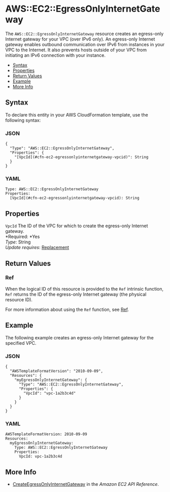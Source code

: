 # AWS::EC2::EgressOnlyInternetGateway<a name="aws-resource-ec2-egressonlyinternetgateway"></a>

The `AWS::EC2::EgressOnlyInternetGateway` resource creates an egress\-only Internet gateway for your VPC \(over IPv6 only\)\. An egress\-only Internet gateway enables outbound communication over IPv6 from instances in your VPC to the Internet\. It also prevents hosts outside of your VPC from initiating an IPv6 connection with your instance\.


+ [Syntax](#aws-resource-ec2-egressonlyinternetgateway-syntax)
+ [Properties](#aws-resource-ec2-egressonlyinternetgateway-properties)
+ [Return Values](#w3ab2c21c10d351c11)
+ [Example](#aws-resource-ec2-egressonlyinternetgateway-examples)
+ [More Info](#w3ab2c21c10d351c15)

## Syntax<a name="aws-resource-ec2-egressonlyinternetgateway-syntax"></a>

To declare this entity in your AWS CloudFormation template, use the following syntax:

### JSON<a name="aws-resource-ec2-egressonlyinternetgateway-syntax.json"></a>

```
{
  "Type": "AWS::EC2::EgressOnlyInternetGateway",
  "Properties": {
    "[VpcId](#cfn-ec2-egressonlyinternetgateway-vpcid)": String
  }
}
```

### YAML<a name="aws-resource-ec2-egressonlyinternetgateway-syntax.yaml"></a>

```
Type: AWS::EC2::EgressOnlyInternetGateway
Properties: 
  [VpcId](#cfn-ec2-egressonlyinternetgateway-vpcid): String
```

## Properties<a name="aws-resource-ec2-egressonlyinternetgateway-properties"></a>

`VpcId`  <a name="cfn-ec2-egressonlyinternetgateway-vpcid"></a>
The ID of the VPC for which to create the egress\-only Internet gateway\.  
*Required: *Yes  
*Type*: String  
*Update requires*: [Replacement](using-cfn-updating-stacks-update-behaviors.md#update-replacement)

## Return Values<a name="w3ab2c21c10d351c11"></a>

### Ref<a name="w3ab2c21c10d351c11b2"></a>

When the logical ID of this resource is provided to the `Ref` intrinsic function, `Ref` returns the ID of the egress\-only Internet gateway \(the physical resource ID\)\.

For more information about using the `Ref` function, see [Ref](intrinsic-function-reference-ref.md)\.

## Example<a name="aws-resource-ec2-egressonlyinternetgateway-examples"></a>

The following example creates an egress\-only Internet gateway for the specified VPC\.

### JSON<a name="aws-resource-ec2-egressonlyinternetgateway-example.json"></a>

```
{
  "AWSTemplateFormatVersion": "2010-09-09",
  "Resources": {
    "myEgressOnlyInternetGateway": {
      "Type": "AWS::EC2::EgressOnlyInternetGateway",
      "Properties": {
        "VpcId": "vpc-1a2b3c4d"
      }
    }
  }
}
```

### YAML<a name="aws-resource-ec2-egressonlyinternetgateway-example.yaml"></a>

```
AWSTemplateFormatVersion: 2010-09-09
Resources:
  myEgressOnlyInternetGateway:
    Type: AWS::EC2::EgressOnlyInternetGateway
    Properties:
      VpcId: vpc-1a2b3c4d
```

## More Info<a name="w3ab2c21c10d351c15"></a>

+ [CreateEgressOnlyInternetGateway](http://docs.aws.amazon.com//AWSEC2/latest/APIReference/API_CreateEgressOnlyInternetGateway.html) in the *Amazon EC2 API Reference*\.